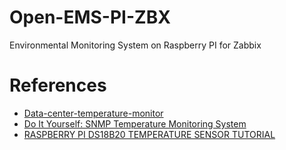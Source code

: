 # Open-EMS-PI-ZBX
Environmental Monitoring System on Raspberry PI for Zabbix



# References
- [Data-center-temperature-monitor](https://github.com/hixair/Data-center-temperature-monitor)
- [Do It Yourself: SNMP Temperature Monitoring System](https://www.norwegiancreations.com/2017/06/do-it-yourself-snmp-temperature-monitoring-system/)
- [RASPBERRY PI DS18B20 TEMPERATURE SENSOR TUTORIAL](https://www.circuitbasics.com/raspberry-pi-ds18b20-temperature-sensor-tutorial/)
